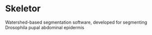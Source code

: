 # Skeletor
Watershed-based segmentation software, developed for segmenting Drosophila pupal abdominal epidermis
